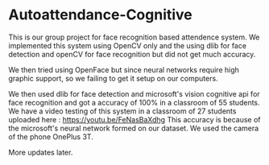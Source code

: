 # Autoattendance-Cognitive

This is our group project for face recognition based attendence system. We implemented this system using OpenCV only and the using dlib for face detection and openCV for face recognition but did not get much accuracy.

We then tried using OpenFace but since neural networks require high graphic support, so we failing to get it setup on our computers.

We then used dlib for face detection and microsoft's vision cognitive api for face recognition and got a accuracy of 100% in a classroom of 55 students. We have a video testing of this system in a classroom of 27 students uploaded here : https://youtu.be/FeNasBaXdhg
This accuracy is because of the microsoft's neural network formed on our dataset. We used the camera of the phone OnePlus 3T.

More updates later.
